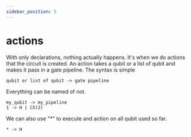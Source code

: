 ```yaml
---
sidebar_position: 5
---
```

# actions
With only declarations, nothing actually happens. It's when we do actions that the circuit is created.
An action takes a qubit or a list of qubit and makes it pass in a gate pipeline.
The syntax is simple
```
qubit or list of qubit -> gate pipeline
```
Everything can be named of not.
```
my_qubit -> my_pipeline
1 -> H | CX(2)
```

We can also use "*" to execute and action on all qubit used so far.
```
* -> H
```
